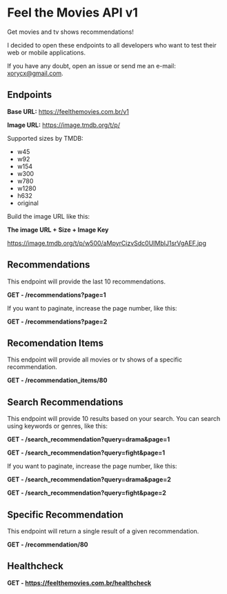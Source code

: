 # Feel the Movies API v1

Get movies and tv shows recommendations!

I decided to open these endpoints to all developers who want to test
their web or mobile applications.

If you have any doubt, open an issue or send me an e-mail: xorycx@gmail.com.

## Endpoints

**Base URL:** https://feelthemovies.com.br/v1

**Image URL:** https://image.tmdb.org/t/p/

Supported sizes by TMDB:

- w45
- w92
- w154
- w300
- w780
- w1280
- h632
- original

Build the image URL like this:

**The image URL + Size + Image Key**

https://image.tmdb.org/t/p/w500/aMpyrCizvSdc0UIMblJ1srVgAEF.jpg

## Recommendations

This endpoint will provide the last 10 recommendations.

**GET - /recommendations?page=1**

If you want to paginate, increase the page number, like this:

**GET - /recommendations?page=2**

## Recomendation Items

This endpoint will provide all movies or tv shows of a specific recommendation.

**GET - /recommendation_items/80**

## Search Recommendations

This endpoint will provide 10 results based on your search. You can search using keywords
or genres, like this:

**GET - /search_recommendation?query=drama&page=1**

**GET - /search_recommendation?query=fight&page=1**

If you want to paginate, increase the page number, like this:

**GET - /search_recommendation?query=drama&page=2**

**GET - /search_recommendation?query=fight&page=2**

## Specific Recommendation 

This endpoint will return a single result of a given recommendation.

**GET - /recommendation/80**

## Healthcheck

**GET - https://feelthemovies.com.br/healthcheck**
